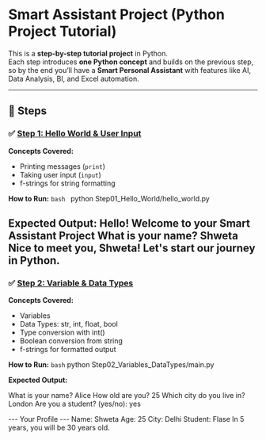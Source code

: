 # Smart Assistant Project (Python Project Tutorial)

This is a **step-by-step tutorial project** in Python.  
Each step introduces **one Python concept** and builds on the previous step, so by the end you’ll have a **Smart Personal Assistant** with features like AI, Data Analysis, BI, and Excel automation.

---

## 📂 Steps

### ✅ [Step 1: Hello World & User Input](Step01_Hello_World/hello_world.py)
**Concepts Covered:**
- Printing messages (`print`)
- Taking user input (`input`)
- f-strings for string formatting

**How to Run:**
```bash ```
python Step01_Hello_World/hello_world.py

**Expected Output:**
Hello! Welcome to your Smart Assistant Project
What is your name? Shweta
Nice to meet you, Shweta! Let's start our journey in Python.
---

### ✅ [Step 2: Variable & Data Types](Step02_Variable_DataTypes/variable_datatypes.py)

**Concepts Covered:**
- Variables
- Data Types: str, int, float, bool
- Type conversion with int()
- Boolean conversion from string
- f-strings for formatted output

**How to Run:**
```bash```
python Step02_Variables_DataTypes/main.py

**Expected Output:**

What is your name? Alice
How old are you? 25
Which city do you live in? London
Are you a student? (yes/no): yes

--- Your Profile ---
Name: Shweta
Age: 25
City: Delhi
Student: Flase
In 5 years, you will be 30 years old.
